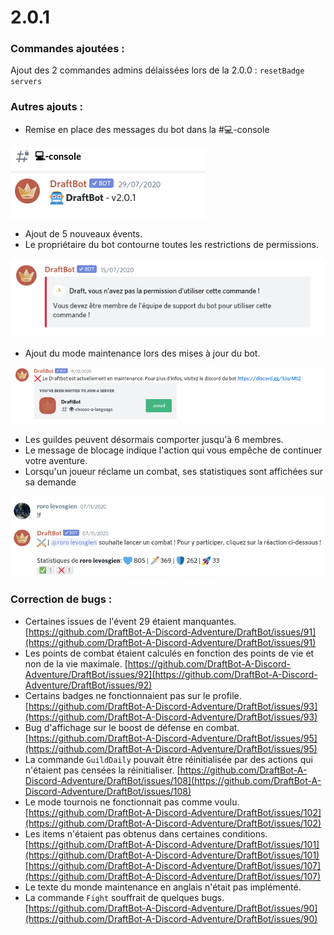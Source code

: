 # 2.0.1

### Commandes ajoutées :

Ajout des 2 commandes admins délaissées lors de la 2.0.0 : `resetBadge` `servers`

### Autres ajouts :

* Remise en place des messages du bot dans la #💻-console&#x20;

![Bip boup Bip boup](<../.gitbook/assets/image (152).png>)

* Ajout de 5 nouveaux évents.
* Le propriétaire du bot contourne toutes les restrictions de permissions.

![C'est moi ton papa alors tu me dis pas ce que je dois faire ok ?](<../.gitbook/assets/image (124).png>)

* Ajout du mode maintenance lors des mises à jour du bot.&#x20;

![Bon cette fonctionnalité a été ajoutée en 2.0.0 mais on va rien dire... Shhht. ](<../.gitbook/assets/image (25).png>)

* Les guildes peuvent désormais comporter jusqu'à 6 membres.&#x20;
* Le message de blocage indique l'action qui vous empêche de continuer votre aventure.&#x20;
* Lorsqu'un joueur réclame un combat, ses statistiques sont affichées sur sa demande

![Très pratique pour pas se taper contre un monstre niveau 30000 alors que tu es niveau 12](<../.gitbook/assets/image (148).png>)

### Correction de bugs :

* Certaines issues de l'évent 29 étaient manquantes. [https://github.com/DraftBot-A-Discord-Adventure/DraftBot/issues/91](https://github.com/DraftBot-A-Discord-Adventure/DraftBot/issues/91)
* Les points de combat étaient calculés en fonction des points de vie et non de la vie maximale. [https://github.com/DraftBot-A-Discord-Adventure/DraftBot/issues/92](https://github.com/DraftBot-A-Discord-Adventure/DraftBot/issues/92)
* Certains badges ne fonctionnaient pas sur le profile. [https://github.com/DraftBot-A-Discord-Adventure/DraftBot/issues/93](https://github.com/DraftBot-A-Discord-Adventure/DraftBot/issues/93)
* Bug d'affichage sur le boost de défense en combat. [https://github.com/DraftBot-A-Discord-Adventure/DraftBot/issues/95](https://github.com/DraftBot-A-Discord-Adventure/DraftBot/issues/95)
* La commande `GuildDaily` pouvait être réinitialisée par des actions qui n'étaient pas censées la réinitialiser. [https://github.com/DraftBot-A-Discord-Adventure/DraftBot/issues/108](https://github.com/DraftBot-A-Discord-Adventure/DraftBot/issues/108)
* Le mode tournois ne fonctionnait pas comme voulu. [https://github.com/DraftBot-A-Discord-Adventure/DraftBot/issues/102](https://github.com/DraftBot-A-Discord-Adventure/DraftBot/issues/102)
* Les items n'étaient pas obtenus dans certaines conditions. [https://github.com/DraftBot-A-Discord-Adventure/DraftBot/issues/101](https://github.com/DraftBot-A-Discord-Adventure/DraftBot/issues/101) [https://github.com/DraftBot-A-Discord-Adventure/DraftBot/issues/107](https://github.com/DraftBot-A-Discord-Adventure/DraftBot/issues/107)
* Le texte du monde maintenance en anglais n'était pas implémenté.
* La commande `Fight` souffrait de quelques bugs. [https://github.com/DraftBot-A-Discord-Adventure/DraftBot/issues/90](https://github.com/DraftBot-A-Discord-Adventure/DraftBot/issues/90)
